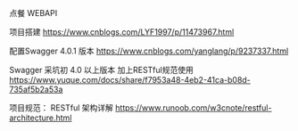 点餐 WEBAPI

项目搭建 
https://www.cnblogs.com/LYF1997/p/11473967.html

配置Swagger	4.0.1 版本
https://www.cnblogs.com/yanglang/p/9237337.html

Swagger 采坑初 4.0 以上版本  加上RESTful规范使用
https://www.yuque.com/docs/share/f7953a48-4eb2-41ca-b08d-735af5b2a53a




项目规范：
	RESTful 架构详解  https://www.runoob.com/w3cnote/restful-architecture.html